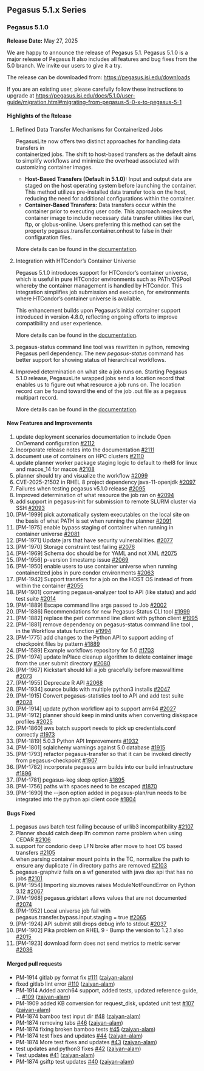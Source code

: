 ## Pegasus 5.1.x Series

### Pegasus 5.1.0

**Release Date:**  May 27, 2025


We are happy to announce the release of Pegasus 5.1.  Pegasus 5.1.0
is  a major release of Pegasus  It also includes all features and
bug fixes from the 5.0 branch. We invite our users to give it a
try.    

The release can be downloaded from:
<https://pegasus.isi.edu/downloads>

If you are an existing user, please carefully follow these
instructions to upgrade at 
<https://pegasus.isi.edu/docs/5.1.0/user-guide/migration.html#migrating-from-pegasus-5-0-x-to-pegasus-5-1> 

#### Highlights of the Release

1) Refined Data Transfer Mechanisms for Containerized Jobs

    PegasusLite now offers two distinct approaches for handling data transfers in  
    containerized jobs. The shift to host-based transfers as the default aims to
    simplify workflows and minimize the overhead associated with customizing container images.

    *   **Host-Based Transfers (Default in 5.1.0):** Input and output data are staged on the 
        host operating system before launching the container. This method utilizes pre-installed
        data transfer tools on the host, reducing the need for additional configurations within 
        the container.
    *   **Container-Based Transfers:** Data transfers occur within the container prior to 
        executing user code. This approach requires the container image to include necessary
        data transfer utilities like curl, ftp, or globus-online. Users preferring this method 
        can set the property pegasus.transfer.container.onhost to false in their configuration files.

    More details can be found in the 
    [documentation](https://pegasus.isi.edu/docs/5.1.0/user-guide/containers.html#data-transfers-for-jobs-when-running-in-container).

   
2) Integration with HTCondor’s Container Universe

    Pegasus 5.1.0 introduces support for HTCondor’s container universe, 
    which is useful in pure HTCondor environments such as PATh/OSPool whereby the container
    management is handled by HTCondor.  This integration simplifies job submission and execution, 
    for environments where HTCondor’s container universe is available.

    This enhancement builds upon Pegasus’s initial container support introduced in 
    version 4.8.0, reflecting ongoing efforts to improve compatibility and user experience.

    More details can be found in the 
    [documentation](https://pegasus.isi.edu/docs/5.1.0/user-guide/containers.html#configuring-workflows-to-use-containers).

3) pegasus-status command line tool was rewritten in python, removing Pegasus perl
   dependency. The new *pegasus-status* command has better support for showing status of
   hierarchical workflows.

4) Improved determination on what site a job runs on. Starting Pegasus 5.1.0 release, PegasusLite 
   wrapped jobs send a location record that enables us to figure out what resource a job runs on.
   The location record can be found toward the end of the job .out file as a pegasus multipart record.
   
   More details can be found in the 
   [documentation](https://pegasus.isi.edu/documentation/reference-guide/funding-citing-usage-stats.html#pegasus-lite-metrics).
 
 
#### New Features and Improvements 

1) update deployment scenarios documentation to include Open OnDemand configuration [\#2112](https://github.com/pegasus-isi/pegasus/issues/2112)
2) Incorporate release notes into the documentation [\#2111](https://github.com/pegasus-isi/pegasus/issues/2111)
3) document use of containers on HPC clusters [\#2110](https://github.com/pegasus-isi/pegasus/issues/2110)
4) update planner worker package staging logic to default to rhel8 for linux and macos\_14 for macos [\#2108](https://github.com/pegasus-isi/pegasus/issues/2108)
5) planner should try and visualize the workflow [\#2099](https://github.com/pegasus-isi/pegasus/issues/2099)
6) CVE-2025-21502 in RHEL 8 project dependency java-11-openjdk [\#2097](https://github.com/pegasus-isi/pegasus/issues/2097)
7) Failures when testing pegasus v5.1.0 release [\#2095](https://github.com/pegasus-isi/pegasus/issues/2095)
8) Improved determination of what resource the job ran on [\#2094](https://github.com/pegasus-isi/pegasus/issues/2094)
9) add support in pegasus-init for submission to remote SLURM cluster via SSH [\#2093](https://github.com/pegasus-isi/pegasus/issues/2093)
10) \[PM-1999\] pick automatically system executables on the local site on the basis of what PATH is set when running the planner [\#2091](https://github.com/pegasus-isi/pegasus/issues/2091)
11) \[PM-1975\] enable bypass staging of container when running in container universe [\#2081](https://github.com/pegasus-isi/pegasus/issues/2081)
12) \[PM-1971\] Update jars that have security vulnerabilities. [\#2077](https://github.com/pegasus-isi/pegasus/issues/2077)
13) \[PM-1970\] Storage constraint test failing [\#2076](https://github.com/pegasus-isi/pegasus/issues/2076)
14) \[PM-1969\] Schema doc should be for YAML and not XML [\#2075](https://github.com/pegasus-isi/pegasus/issues/2075)
15) \[PM-1956\] p-version timestamp issue [\#2069](https://github.com/pegasus-isi/pegasus/issues/2069)
16) \[PM-1950\] enable users to use container universe when running containerized jobs in pure condor environments [\#2063](https://github.com/pegasus-isi/pegasus/issues/2063)
17) \[PM-1942\] Support transfers for a job on the HOST OS instead of from within the container [\#2055](https://github.com/pegasus-isi/pegasus/issues/2055)
18) \[PM-1901\] converting pegasus-analyzer tool to API \(like status\) and add test suite [\#2014](https://github.com/pegasus-isi/pegasus/issues/2014)
19) \[PM-1889\] Escape command line args passed to Job [\#2002](https://github.com/pegasus-isi/pegasus/issues/2002)
20) \[PM-1886\] Recommendations for new Pegasus-Status CLI tool [\#1999](https://github.com/pegasus-isi/pegasus/issues/1999)
21) \[PM-1882\] replace the perl command line client with python client [\#1995](https://github.com/pegasus-isi/pegasus/issues/1995)
22) \[PM-1881\] remove dependency on pegasus-status command line tool , in the Workflow status function [\#1994](https://github.com/pegasus-isi/pegasus/issues/1994)
23) \[PM-1775\] add changes to the Python API to support adding of checkpoint files by pattern [\#1889](https://github.com/pegasus-isi/pegasus/issues/1889)
24) \[PM-1589\] Example workflows repository for 5.0 [\#1703](https://github.com/pegasus-isi/pegasus/issues/1703)
25) \[PM-1974\] update InPlace cleanup algorithm to delete container image from the user submit directory [\#2080](https://github.com/pegasus-isi/pegasus/issues/2080)
26) \[PM-1967\] Kickstart should kill a job gracefully before maxwalltime [\#2073](https://github.com/pegasus-isi/pegasus/issues/2073)
27) \[PM-1955\] Deprecate R API [\#2068](https://github.com/pegasus-isi/pegasus/issues/2068)
28) \[PM-1934\] source builds with multiple python3 installs [\#2047](https://github.com/pegasus-isi/pegasus/issues/2047)
29) \[PM-1915\] Convert pegasus-statistics tool to API and add test suite [\#2028](https://github.com/pegasus-isi/pegasus/issues/2028)
30) \[PM-1914\] update python workflow api to support arm64 [\#2027](https://github.com/pegasus-isi/pegasus/issues/2027)
31) \[PM-1912\] planner should keep in mind units when converting diskspace profiles [\#2025](https://github.com/pegasus-isi/pegasus/issues/2025)
32) \[PM-1860\] aws batch support needs to pick up credentials.conf correctly [\#1973](https://github.com/pegasus-isi/pegasus/issues/1973)
33) \[PM-1819\] 5.0.3 Python API Improvements [\#1932](https://github.com/pegasus-isi/pegasus/issues/1932)
34) \[PM-1801\] sqlalchemy warnings against 5.0 database [\#1915](https://github.com/pegasus-isi/pegasus/issues/1915)
35) \[PM-1793\] refactor pegasus-transfer so that it can be invoked directly from pegasus-checkpoint [\#1907](https://github.com/pegasus-isi/pegasus/issues/1907)
36) \[PM-1782\] incorporate pegasus arm builds into our build infrastructure [\#1896](https://github.com/pegasus-isi/pegasus/issues/1896)
37) \[PM-1781\] pegasus-keg sleep option [\#1895](https://github.com/pegasus-isi/pegasus/issues/1895)
38) \[PM-1756\] paths with spaces need to be escaped [\#1870](https://github.com/pegasus-isi/pegasus/issues/1870)
39) \[PM-1690\] the --json option added in pegasus-plan/run needs to be integrated into the python api client code [\#1804](https://github.com/pegasus-isi/pegasus/issues/1804)

#### Bugs Fixed

1) pegasus aws batch test failing because of urllib3 incompatibility [\#2107](https://github.com/pegasus-isi/pegasus/issues/2107)
2) Planner should catch deep lfn common name problem when using CEDAR [\#2106](https://github.com/pegasus-isi/pegasus/issues/2106)
3) support for condorio deep LFN broke after move to host OS based transfers [\#2105](https://github.com/pegasus-isi/pegasus/issues/2105)
4) when parsing container mount points in the TC, normalize the path to ensure any duplicate / in directory paths are removed [\#2103](https://github.com/pegasus-isi/pegasus/issues/2103)
5) pegasus-graphviz fails on a wf generated with java dax api that has no jobs [\#2101](https://github.com/pegasus-isi/pegasus/issues/2101)
6) \[PM-1954\] Importing six.moves raises ModuleNotFoundError on Python 3.12 [\#2067](https://github.com/pegasus-isi/pegasus/issues/2067)
7) \[PM-1968\] pegasus.gridstart allows values that are not documented [\#2074](https://github.com/pegasus-isi/pegasus/issues/2074)
8) \[PM-1952\] Local universe job fail with pegasus.transfer.bypass.input.staging = true [\#2065](https://github.com/pegasus-isi/pegasus/issues/2065)
9)  \[PM-1924\] API submit still drops debug info to stdout [\#2037](https://github.com/pegasus-isi/pegasus/issues/2037)
10) \[PM-1902\] Pika problem on RHEL 9 - Bump the version to 1.2.1 also [\#2015](https://github.com/pegasus-isi/pegasus/issues/2015)
11)  \[PM-1923\] download form does not send metrics to metric server [\#2036](https://github.com/pegasus-isi/pegasus/issues/2036)


#### Merged pull requests

- PM-1914 gitlab py format fix [\#111](https://github.com/pegasus-isi/pegasus/pull/111) ([zaiyan-alam](https://github.com/zaiyan-alam))
- fixed gitlab lint error [\#110](https://github.com/pegasus-isi/pegasus/pull/110) ([zaiyan-alam](https://github.com/zaiyan-alam))
- PM-1914 Added aarch64 support, added tests, updated reference guide, … [\#109](https://github.com/pegasus-isi/pegasus/pull/109) ([zaiyan-alam](https://github.com/zaiyan-alam))
- PM-1909 added KB conversion for request\_disk, updated unit test [\#107](https://github.com/pegasus-isi/pegasus/pull/107) ([zaiyan-alam](https://github.com/zaiyan-alam))
- PM-1874 bamboo test input dir [\#48](https://github.com/pegasus-isi/pegasus/pull/48) ([zaiyan-alam](https://github.com/zaiyan-alam))
- PM-1874 removing tabs [\#46](https://github.com/pegasus-isi/pegasus/pull/46) ([zaiyan-alam](https://github.com/zaiyan-alam))
- PM-1874 fixing broken bamboo tests [\#45](https://github.com/pegasus-isi/pegasus/pull/45) ([zaiyan-alam](https://github.com/zaiyan-alam))
- PM-1874 test fixes and updates [\#44](https://github.com/pegasus-isi/pegasus/pull/44) ([zaiyan-alam](https://github.com/zaiyan-alam))
- PM-1874 More test fixes and updates [\#43](https://github.com/pegasus-isi/pegasus/pull/43) ([zaiyan-alam](https://github.com/zaiyan-alam))
- test updates and python3 fixes [\#42](https://github.com/pegasus-isi/pegasus/pull/42) ([zaiyan-alam](https://github.com/zaiyan-alam))
- Test updates [\#41](https://github.com/pegasus-isi/pegasus/pull/41) ([zaiyan-alam](https://github.com/zaiyan-alam))
- PM-1874 gsiftp test updates [\#40](https://github.com/pegasus-isi/pegasus/pull/40) ([zaiyan-alam](https://github.com/zaiyan-alam))


